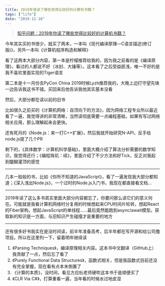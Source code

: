 ```yaml
---
title: 2019年我读了哪些觉得比较好的计算机书籍？
tags: ["life"]
date: "2019-12-18"
---
```

> [知乎问题：2019年你读了哪些觉得比较好的计算机书籍？](http://www.zhihu.com/question/361165485)

今年其实买的书很少，就买了两本，一本叫《现代编译原理—C语言描述(修订版)》，另外一本叫《计算机程序构造和解释》

看了这两本大部分内容，第一本是柠檬推荐给我的，因为我之前看的是《编译原理》，看过的人都说不好（冰封、大锤等）。这本看了之后受益匪浅，唯一不好的是我不喜欢里面实现的Tiger语言

第二本是十一月份去PyCon China 2019时候Lyzh推荐我的，大晚上边打守望先锋一边告诉我这书不错。买回来后他告诉我他其实基本没看

然后，大部分都在读以前的旧书

比如很久之前买的《计算机网络：自顶向下的方法》，因为网络工程专业所以最近看了一遍，我觉得讲的非常清晰，当然读彻底需要一点编程基础，如果有写过网络相关应用，那么理解起来会更快。

还有死月的《Node.js：来一打C++扩展》，然后我就开始研究N-API，反手给node.js提了几个PR

剩下的，《具体数学：计算机科学基础》，里面大概介绍了算法分析需要的数学知识，我觉得还行；《编程珠玑：续》，里面介绍了不少方法和好Tick，反正对我起到醍醐灌顶的感觉

- - - -

几本一般般的书，比如《你所不知道的JavaScript》，看了一遍发现我大部分都知道；《深入浅出Node.js》，一个过时的Node.js入门书，我现在都直接看文档…

- - - -
2019年读了这么多书其实里面大部分内容都忘了，你要问那么读它们的意义何在。可能就是我看计算机网络时分复用的时候想起来CPU时间片轮转，想起React的Fiber架构，想起JavaScript的单线程……最后竟然能跑到async/await模型。获取新的知识是一方面，与旧知识产生碰撞才是重要的地方

- - - -
还有很多好书我实在是没时间读，前半年准备高考，后半年都在写开源和给公司撸项目。所以在这里列一下，留着明年继续读

1. 《Parsing Techniques》，编译原理相关内容。这本书中文翻译（GitHub上）我贡献了一点，然后忘了看了
2. 《Purely Functional Data Structures》，函数式相关，但是我函数式目前还没有完全掌握，现在看有点本末倒置了
3. 《计算的本质》，没时间，看见方应杭老师硬吹这本书于是顺便买了
4. 《CLR Via C#》，打算重看一遍，当年看的时候水过地皮湿
